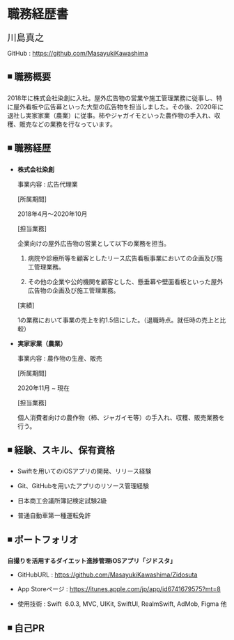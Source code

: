 

# 職務経歴書

<!---
 名前の文字を大きくする
-->

<span style="font-size:150%;">川島真之</span>

GitHub : https://github.com/MasayukiKawashima

## ◾️ 職務概要

2018年に株式会社染創に入社。屋外広告物の営業や施工管理業務に従事し、特に屋外看板や広告幕といった大型の広告物を担当しました。その後、2020年に退社し実家家業（農業）に従事。柿やジャガイモといった農作物の手入れ、収穫、販売などの業務を行なっています。

## ◾️ 職務経歴

<!---
  表形式に変更する
-->

- **株式会社染創**
  
  事業内容 : 広告代理業
  
  [所属期間]
  
  2018年4月〜2020年10月
  
  [担当業務]
  
  企業向けの屋外広告物の営業として以下の業務を担当。
  
  1. 病院や診療所等を顧客としたリース広告看板事業においての企画及び施工管理業務。
  
  2. その他の企業や公的機関を顧客とした、懸垂幕や壁面看板といった屋外広告物の企画及び施工管理業務。
  
  [実績]
  
  1の業務において事業の売上を約1.5倍にした。（退職時点。就任時の売上と比較）

- **実家家業（農業）**
  
  事業内容 : 農作物の生産、販売
  
  [所属期間]
  
  2020年11月 ~ 現在
  
  [担当業務]
  
  個人消費者向けの農作物（柿、ジャガイモ等）の手入れ、収穫、販売業務を行う。

## ◾️ 経験、スキル、保有資格

<!---
  表形式に変更する
-->

- Swiftを用いてのiOSアプリの開発、リリース経験

- Git、GitHubを用いたアプリのリソース管理経験

- 日本商工会議所簿記検定試験2級

- 普通自動車第一種運転免許

## ◾️ ポートフォリオ

**自撮りを活用するダイエット進捗管理iOSアプリ「ジドスタ」**

- GitHubURL : https://github.com/MasayukiKawashima/Zidosuta

- App Storeページ : https://itunes.apple.com/jp/app/id6741679575?mt=8

- 使用技術 : Swift  6.0.3, MVC, UIKit, SwiftUI, RealmSwift, AdMob, Figma 他

## ◾️ 自己PR
